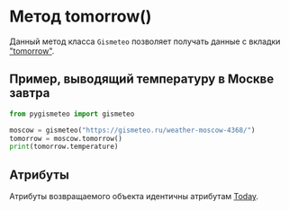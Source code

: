 # Метод tomorrow()

Данный метод класса `Gismeteo` позволяет получать данные с вкладки ["tomorrow"](https://gismeteo.ru/weather-moscow-4368/tomorrow/).

## Пример, выводящий температуру в Москве завтра

```python
from pygismeteo import gismeteo

moscow = gismeteo("https://gismeteo.ru/weather-moscow-4368/")
tomorrow = moscow.tomorrow()
print(tomorrow.temperature)
```

## Атрибуты

Атрибуты возвращаемого объекта идентичны атрибутам [Today](today.md).
